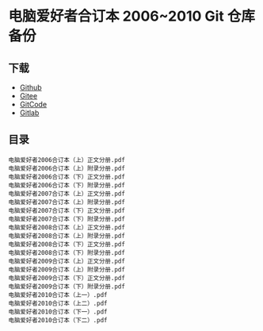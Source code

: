 # 电脑爱好者合订本 2006~2010 Git 仓库备份

## 下载

+   [Github](https://github.com/cfan-archive/cfan-2006-2010)
+   [Gitee](https://gitee.com/cfan-archive/cfan-2006-2010)
+   [GitCode](https://gitcode.net/apachecn/cfan-2006-2010)
+   [Gitlab](https://gitlab.com/it-ebooks/cfan-2006-2010)

## 目录

```
电脑爱好者2006合订本（上）正文分册.pdf
电脑爱好者2006合订本（上）附录分册.pdf
电脑爱好者2006合订本（下）正文分册.pdf
电脑爱好者2006合订本（下）附录分册.pdf
电脑爱好者2007合订本（上）正文分册.pdf
电脑爱好者2007合订本（上）附录分册.pdf
电脑爱好者2007合订本（下）正文分册.pdf
电脑爱好者2007合订本（下）附录分册.pdf
电脑爱好者2008合订本（上）正文分册.pdf
电脑爱好者2008合订本（上）附录分册.pdf
电脑爱好者2008合订本（下）正文分册.pdf
电脑爱好者2008合订本（下）附录分册.pdf
电脑爱好者2009合订本（上）正文分册.pdf
电脑爱好者2009合订本（上）附录分册.pdf
电脑爱好者2009合订本（下）正文分册.pdf
电脑爱好者2009合订本（下）附录分册.pdf
电脑爱好者2010合订本（上一）.pdf
电脑爱好者2010合订本（上二）.pdf
电脑爱好者2010合订本（下一）.pdf
电脑爱好者2010合订本（下二）.pdf
```